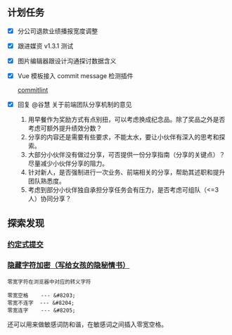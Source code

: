 ## 计划任务

- [x] 分公司退款业绩播报宽度调整

- [x] 跟进媒资 v1.3.1 测试

- [x] 图片编辑器跟设计沟通探讨数据含义

- [x] Vue 模板接入 commit message 检测插件

  [commitlint](https://github.com/conventional-changelog/commitlint)

- [x] 回复 @谷慧 关于前端团队分享机制的意见

  1. 用早餐作为奖励方式有点别扭，可以考虑换成纪念品。除了奖品之外是否考虑可额外提升绩效分数？
  2. 分享的内容还是需要有些要求，不能太水，要让小伙伴有深入的思考和探索。
  3. 大部分小伙伴没有做过分享，可否提供一份分享指南（分享的关键点）？尽量减少小伙伴分享的阻力。
  4. 针对新人，是否强制进行一次业务、前端相关的分享，帮助其述职和提升团队熟悉度。
  5. 考虑到部分小伙伴独自承担分享任务会有压力，是否考虑可组队（<=3 人）协同分享？

## 探索发现

### [约定式提交](https://www.conventionalcommits.org/zh-cn/v1.0.0-beta.4/)

### [隐藏字符加密（写给女孩的隐秘情书）](https://zhuanlan.zhihu.com/p/75992161)

```
零宽字符在浏览器中对应的转义字符

零宽空格    --- &#8203;
零宽不连字  --- &#8204;
零宽连字    --- &#8205;
```

还可以用来做敏感词防和谐，在敏感词之间插入零宽空格。
